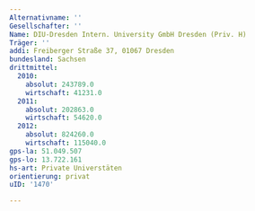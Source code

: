 ```yaml
---
Alternativname: ''
Gesellschafter: ''
Name: DIU-Dresden Intern. University GmbH Dresden (Priv. H)
Träger: ''
addi: Freiberger Straße 37, 01067 Dresden
bundesland: Sachsen
drittmittel:
  2010:
    absolut: 243789.0
    wirtschaft: 41231.0
  2011:
    absolut: 202863.0
    wirtschaft: 54620.0
  2012:
    absolut: 824260.0
    wirtschaft: 115040.0
gps-la: 51.049.507
gps-lo: 13.722.161
hs-art: Private Universtäten
orientierung: privat
uID: '1470'

---
```


